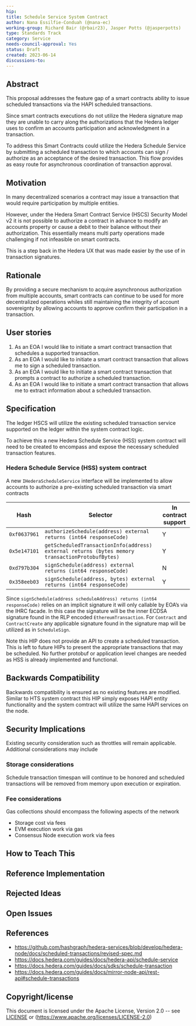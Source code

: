 ```yaml
---
hip: 
title: Schedule Service System Contract
author: Nana Essilfie-Conduah (@nana-ec)
working-group: Richard Bair (@rbair23), Jasper Potts (@jasperpotts)
type: Standards Track
category: Service
needs-council-approval: Yes
status: Draft
created: 2023-06-14
discussions-to: 
---
```


## Abstract

This proposal addresses the feature gap of a smart contracts ability to issue scheduled transactions via the HAPI scheduled transactions.

Since smart contracts executions do not utilize the Hedera signature map they are unable to carry along the authorizations that the Hedera ledger uses to confirm an accounts participation and acknowledgment in a transaction. 

To address this Smart Contracts could utilize the Hedera Schedule Service by submitting a scheduled transaction to which accounts can sign / authorize as an acceptance of the desired transaction. This flow provides as easy route for asynchronous coordination of transaction approval.

## Motivation

In many decentralized scenarios a contract may issue a transaction that would require participation by multiple entities.

However, under the Hedera Smart Contract Service (HSCS) Security Model v2 it is not possible to authorize a contract in advance to modify an accounts property or cause a debit to their balance without their authorization. This essentially means multi party operations made challenging if not infeasible on smart contracts.

This is a step back in the Hedera UX that was made easier by the use of in transaction signatures.

## Rationale

By providing a secure mechanism to acquire asynchronous authorization from multiple accounts, smart contracts can continue to be used for more decentralized operations whiles still maintaining the integrity of account sovereignty by allowing accounts to approve confirm their participation in a transaction.

## User stories

1. As an EOA I would like to initiate a smart contract transaction that schedules a supported transaction.
2. As an EOA I would like to initiate a smart contract transaction that allows me to sign a scheduled transaction.
3. As an EOA I would like to initiate a smart contract transaction that prompts a contract to authorize a scheduled transaction.
4. As an EOA I would like to initiate a smart contract transaction that allows me to extract information about a scheduled transaction.
  
## Specification

The ledger HSCS will utilize the existing scheduled transaction service supported on the ledger within the system contract logic. 

To achieve this a new Hedera Schedule Service (HSS) system contract will need to be created to encompass and expose the necessary scheduled transaction features.

### Hedera Schedule Service (HSS) system contract

A new `IHederaScheduleService` interface will be implemented to allow accounts to authorize a pre-existing scheduled transaction via smart contracts

|   Hash        |   Selector                                                                                        |   In contract support |
|---------------|---------------------------------------------------------------------------------------------------|-----------------------|
| `0xf0637961`  | `authorizeSchedule(address) external returns (int64 responseCode)`                                | Y                     |
| `0x5e147101`  | `getScheduledTransactionInfo(address) external returns (bytes memory transactionProtobufBytes)`   | Y                     |
| `0xd797b304`  | `signSchedule(address) external returns (int64 responseCode)`                                     | N                     |
| `0x358eeb03`  | `signSchedule(address, bytes) external returns (int64 responseCode)`                              | Y                     |

Since `signSchedule(address scheduleAddress) returns (int64 responseCode)` relies on an implicit signature it will only callable by EOA’s via the IHRC facade.
In this case the signature will be the inner ECDSA signature found in the RLP encoded `EthereumTransaction`. 
For `Contract` and `ContractCreate`  any applicable signature found in the signature map will be utilized as in `ScheduleSign`.

Note this HIP does not provide an API to create a scheduled transaction. This is left to future HIPs to present the appropriate transactions that may be scheduled.
No further protobuf or application level changes are needed as HSS is already implemented and functional.

## Backwards Compatibility

Backwards compatibility is ensured as no existing features are modified. Similar to HTS system contract this HIP simply exposes HAPI entity functionality and the system comtract will utilize the same HAPI services on the node.

## Security Implications

Existing security consideration such as throttles will remain applicable. 
Additional considerations may include

### Storage considerations

Schedule transaction timespan will continue to be honored and scheduled transactions will be removed from memory upon execution or expiration.

### Fee considerations

Gas collections should encompass the following aspects of the network

- Storage cost via fees
- EVM execution work via gas
- Consensus Node execution work via fees

## How to Teach This



## Reference Implementation


## Rejected Ideas


## Open Issues


## References

- https://github.com/hashgraph/hedera-services/blob/develop/hedera-node/docs/scheduled-transactions/revised-spec.md
- https://docs.hedera.com/guides/docs/hedera-api/schedule-service
- https://docs.hedera.com/guides/docs/sdks/schedule-transaction
- https://docs.hedera.com/guides/docs/mirror-node-api/rest-api#schedule-transactions

## Copyright/license

This document is licensed under the Apache License, Version 2.0 -- see [LICENSE](../LICENSE) or (https://www.apache.org/licenses/LICENSE-2.0)
